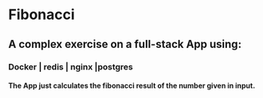  # Fibonacci 

 ## A complex exercise on a full-stack App using:
 ### Docker | redis | nginx |postgres

 #### The App just calculates the fibonacci result of the number given in input.
 